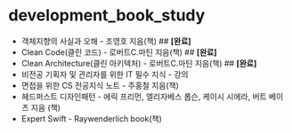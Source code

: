 # development_book_study

* 객체지향의 사실과 오해 - 조영호 지음(책) ## **[완료]**
* Clean Code(클린 코드) - 로버트C.마틴 지음(책) ## **[완료]**
* Clean Architecture(클린 아키텍처) - 로버트C.마틴 지음(책) ## **[완료]**
* 비전공 기획자 및 관리자를 위한 IT 필수 지식 - 강의
* 면접을 위한 CS 전공지식 노트 - 주홍철 지음(책)
* 헤드퍼스트 디자인패턴 - 에릭 프리먼, 엘리자베스 롭슨, 케이시 시에라, 버트 베이츠 지음 (책)
* Expert Swift - Raywenderlich book(책)
